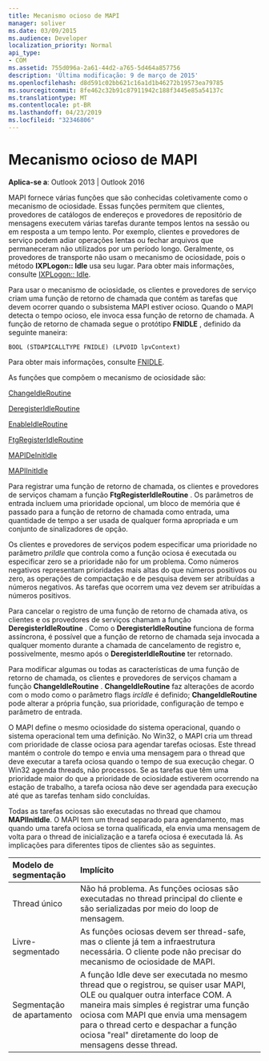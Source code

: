 ```yaml
---
title: Mecanismo ocioso de MAPI
manager: soliver
ms.date: 03/09/2015
ms.audience: Developer
localization_priority: Normal
api_type:
- COM
ms.assetid: 755d096a-2a61-44d2-a765-5d464a857756
description: 'Última modificação: 9 de março de 2015'
ms.openlocfilehash: d8d591c02bb621c16a1d1b46272b19573ea79785
ms.sourcegitcommit: 8fe462c32b91c87911942c188f3445e85a54137c
ms.translationtype: MT
ms.contentlocale: pt-BR
ms.lasthandoff: 04/23/2019
ms.locfileid: "32346806"
---
```

# <a name="mapi-idle-engine"></a>Mecanismo ocioso de MAPI

  
  
**Aplica-se a**: Outlook 2013 | Outlook 2016 
  
MAPI fornece várias funções que são conhecidas coletivamente como o mecanismo de ociosidade. Essas funções permitem que clientes, provedores de catálogos de endereços e provedores de repositório de mensagens executem várias tarefas durante tempos lentos na sessão ou em resposta a um tempo lento. Por exemplo, clientes e provedores de serviço podem adiar operações lentas ou fechar arquivos que permaneceram não utilizados por um período longo. Geralmente, os provedores de transporte não usam o mecanismo de ociosidade, pois o método **IXPLogon:: Idle** usa seu lugar. Para obter mais informações, consulte [IXPLogon:: Idle](ixplogon-idle.md).
  
Para usar o mecanismo de ociosidade, os clientes e provedores de serviço criam uma função de retorno de chamada que contém as tarefas que devem ocorrer quando o subsistema MAPI estiver ocioso. Quando o MAPI detecta o tempo ocioso, ele invoca essa função de retorno de chamada. A função de retorno de chamada segue o protótipo **FNIDLE** , definido da seguinte maneira: 
  
 `BOOL (STDAPICALLTYPE FNIDLE) (LPVOID lpvContext)`
  
Para obter mais informações, consulte [FNIDLE](fnidle.md).
  
As funções que compõem o mecanismo de ociosidade são:
  
[ChangeIdleRoutine](changeidleroutine.md)
  
[DeregisterIdleRoutine](deregisteridleroutine.md)
  
[EnableIdleRoutine](enableidleroutine.md)
  
[FtgRegisterIdleRoutine](ftgregisteridleroutine.md)
  
[MAPIDeInitIdle](mapideinitidle.md)
  
[MAPIInitIdle](mapiinitidle.md)
  
Para registrar uma função de retorno de chamada, os clientes e provedores de serviços chamam a função **FtgRegisterIdleRoutine** . Os parâmetros de entrada incluem uma prioridade opcional, um bloco de memória que é passado para a função de retorno de chamada como entrada, uma quantidade de tempo a ser usada de qualquer forma apropriada e um conjunto de sinalizadores de opção. 
  
Os clientes e provedores de serviços podem especificar uma prioridade no parâmetro _priIdle_ que controla como a função ociosa é executada ou especificar zero se a prioridade não for um problema. Como números negativos representam prioridades mais altas do que números positivos ou zero, as operações de compactação e de pesquisa devem ser atribuídas a números negativos. As tarefas que ocorrem uma vez devem ser atribuídas a números positivos. 
  
Para cancelar o registro de uma função de retorno de chamada ativa, os clientes e os provedores de serviços chamam a função **DeregisterIdleRoutine** . Como o **DeregisterIdleRoutine** funciona de forma assíncrona, é possível que a função de retorno de chamada seja invocada a qualquer momento durante a chamada de cancelamento de registro e, possivelmente, mesmo após o **DeregisterIdleRoutine** ter retornado. 
  
Para modificar algumas ou todas as características de uma função de retorno de chamada, os clientes e provedores de serviços chamam a função **ChangeIdleRoutine** . **ChangeIdleRoutine** faz alterações de acordo com o modo como o parâmetro flags _ircIdle_ é definido; **ChangeIdleRoutine** pode alterar a própria função, sua prioridade, configuração de tempo e parâmetro de entrada. 
  
O MAPI define o mesmo ociosidade do sistema operacional, quando o sistema operacional tem uma definição. No Win32, o MAPI cria um thread com prioridade de classe ociosa para agendar tarefas ociosas. Este thread mantém o controle do tempo e envia uma mensagem para o thread que deve executar a tarefa ociosa quando o tempo de sua execução chegar. O Win32 agenda threads, não processos. Se as tarefas que têm uma prioridade maior do que a prioridade de ociosidade estiverem ocorrendo na estação de trabalho, a tarefa ociosa não deve ser agendada para execução até que as tarefas tenham sido concluídas. 
  
Todas as tarefas ociosas são executadas no thread que chamou **MAPIInitIdle**. O MAPI tem um thread separado para agendamento, mas quando uma tarefa ociosa se torna qualificada, ela envia uma mensagem de volta para o thread de inicialização e a tarefa ociosa é executada lá. As implicações para diferentes tipos de clientes são as seguintes.
  
|**Modelo de segmentação**|**Implícito**|
|:-----|:-----|
|Thread único  <br/> |Não há problema. As funções ociosas são executadas no thread principal do cliente e são serializadas por meio do loop de mensagem.  <br/> |
|Livre-segmentado  <br/> |As funções ociosas devem ser thread-safe, mas o cliente já tem a infraestrutura necessária. O cliente pode não precisar do mecanismo de ociosidade de MAPI.  <br/> |
|Segmentação de apartamento  <br/> |A função Idle deve ser executada no mesmo thread que o registrou, se quiser usar MAPI, OLE ou qualquer outra interface COM. A maneira mais simples é registrar uma função ociosa com MAPI que envia uma mensagem para o thread certo e despachar a função ociosa "real" diretamente do loop de mensagens desse thread.  <br/> |
   

